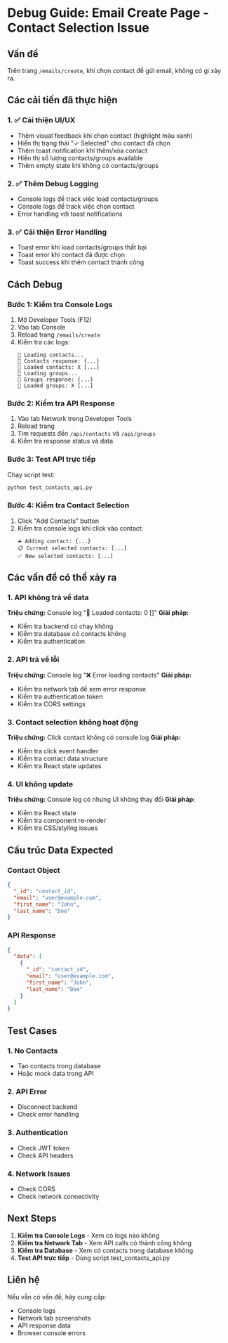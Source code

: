 # Debug Guide: Email Create Page - Contact Selection Issue

## Vấn đề
Trên trang `/emails/create`, khi chọn contact để gửi email, không có gì xảy ra.

## Các cải tiến đã thực hiện

### 1. ✅ Cải thiện UI/UX
- Thêm visual feedback khi chọn contact (highlight màu xanh)
- Hiển thị trạng thái "✓ Selected" cho contact đã chọn
- Thêm toast notification khi thêm/xóa contact
- Hiển thị số lượng contacts/groups available
- Thêm empty state khi không có contacts/groups

### 2. ✅ Thêm Debug Logging
- Console logs để track việc load contacts/groups
- Console logs để track việc chọn contact
- Error handling với toast notifications

### 3. ✅ Cải thiện Error Handling
- Toast error khi load contacts/groups thất bại
- Toast error khi contact đã được chọn
- Toast success khi thêm contact thành công

## Cách Debug

### Bước 1: Kiểm tra Console Logs
1. Mở Developer Tools (F12)
2. Vào tab Console
3. Reload trang `/emails/create`
4. Kiểm tra các logs:
   ```
   🔄 Loading contacts...
   📧 Contacts response: {...}
   👥 Loaded contacts: X [...]
   🔄 Loading groups...
   📧 Groups response: {...}
   👥 Loaded groups: X [...]
   ```

### Bước 2: Kiểm tra API Response
1. Vào tab Network trong Developer Tools
2. Reload trang
3. Tìm requests đến `/api/contacts` và `/api/groups`
4. Kiểm tra response status và data

### Bước 3: Test API trực tiếp
Chạy script test:
```bash
python test_contacts_api.py
```

### Bước 4: Kiểm tra Contact Selection
1. Click "Add Contacts" button
2. Kiểm tra console logs khi click vào contact:
   ```
   ➕ Adding contact: {...}
   📋 Current selected contacts: [...]
   ✅ New selected contacts: [...]
   ```

## Các vấn đề có thể xảy ra

### 1. API không trả về data
**Triệu chứng:** Console log "👥 Loaded contacts: 0 []"
**Giải pháp:** 
- Kiểm tra backend có chạy không
- Kiểm tra database có contacts không
- Kiểm tra authentication

### 2. API trả về lỗi
**Triệu chứng:** Console log "❌ Error loading contacts"
**Giải pháp:**
- Kiểm tra network tab để xem error response
- Kiểm tra authentication token
- Kiểm tra CORS settings

### 3. Contact selection không hoạt động
**Triệu chứng:** Click contact không có console log
**Giải pháp:**
- Kiểm tra click event handler
- Kiểm tra contact data structure
- Kiểm tra React state updates

### 4. UI không update
**Triệu chứng:** Console log có nhưng UI không thay đổi
**Giải pháp:**
- Kiểm tra React state
- Kiểm tra component re-render
- Kiểm tra CSS/styling issues

## Cấu trúc Data Expected

### Contact Object
```json
{
  "_id": "contact_id",
  "email": "user@example.com",
  "first_name": "John",
  "last_name": "Doe"
}
```

### API Response
```json
{
  "data": [
    {
      "_id": "contact_id",
      "email": "user@example.com",
      "first_name": "John",
      "last_name": "Doe"
    }
  ]
}
```

## Test Cases

### 1. No Contacts
- Tạo contacts trong database
- Hoặc mock data trong API

### 2. API Error
- Disconnect backend
- Check error handling

### 3. Authentication
- Check JWT token
- Check API headers

### 4. Network Issues
- Check CORS
- Check network connectivity

## Next Steps

1. **Kiểm tra Console Logs** - Xem có logs nào không
2. **Kiểm tra Network Tab** - Xem API calls có thành công không
3. **Kiểm tra Database** - Xem có contacts trong database không
4. **Test API trực tiếp** - Dùng script test_contacts_api.py

## Liên hệ
Nếu vẫn có vấn đề, hãy cung cấp:
- Console logs
- Network tab screenshots
- API response data
- Browser console errors
